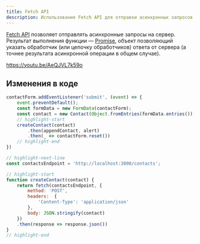 ```yaml
---
title: Fetch API
description: Использование Fetch API для отправки асинхронных запросов
---
```


[Fetch API](https://learn.javascript.ru/fetch) позволяет отправлять асинхронные запросы на сервер. Результат выполнения функции — [Promise](https://learn.javascript.ru/promise), объект позволяющий указать обработчик (или цепочку обработчиков) ответа от сервера (а точнее результата асинхронной операции в общем случае). 

https://youtu.be/AeQJVL7k59o

## Изменения в коде

```javascript title="contacts.js"
contactForm.addEventListener('submit', (event) => {
    event.preventDefault();
    const formData = new FormData(contactForm);
    const contact = new Contact(Object.fromEntries(formData.entries()));
    // highlight-start
    createContact(contact)
        .then(appendContact, alert)
        .then(_ => contactForm.reset())
    // highlight-end
})

// highlight-next-line
const contactsEndpoint = 'http://localhost:3000/contacts';

// highlight-start
function createContact(contact) {
    return fetch(contactsEndpoint, {
        method: 'POST', 
        headers:  {
            'Content-Type': 'application/json'
        },
        body: JSON.stringify(contact)
    })
    .then(response => response.json())
}
// highlight-end

```
